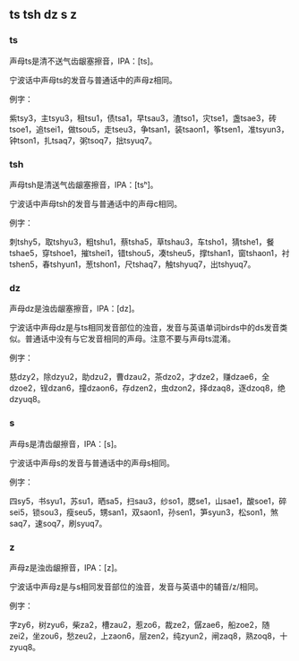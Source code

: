 ## ts tsh dz s z

### ts

声母ts是清不送气齿龈塞擦音，IPA：\[ts\]。

宁波话中声母ts的发音与普通话中的声母z相同。

例字：

紫tsy3，主tsyu3，租tsu1，债tsa1，早tsau3，渣tso1，灾tse1，盏tsae3，砖tsoe1，追tsei1，做tsou5，走tseu3，争tsan1，装tsaon1，筝tsen1，准tsyun3，钟tson1，扎tsaq7，粥tsoq7，拙tsyuq7。

### tsh

声母tsh是清送气齿龈塞擦音，IPA：\[tsʰ\]。

宁波话中声母tsh的发音与普通话中的声母c相同。

例字：

刺tshy5，取tshyu3，粗tshu1，蔡tsha5，草tshau3，车tsho1，猜tshe1，餐tshae5，穿tshoe1，摧tshei1，错tshou5，凑tsheu5，撑tshan1，窗tshaon1，衬tshen5，春tshyun1，葱tshon1，尺tshaq7，触tshyuq7，出tshyuq7。

### dz

声母dz是浊齿龈塞擦音，IPA：\[dz\]。

宁波话中声母dz是与ts相同发音部位的浊音，发音与英语单词birds中的ds发音类似。普通话中没有与它发音相同的声母。注意不要与声母ts混淆。

例字：

慈dzy2，除dzyu2，助dzu2，曹dzau2，茶dzo2，才dze2，赚dzae6，全dzoe2，锃dzan6，撞dzaon6，存dzen2，虫dzon2，择dzaq8，逐dzoq8，绝dzyuq8。

### s

声母s是清齿龈擦音，IPA：\[s\]。

宁波话中声母s的发音与普通话中的声母s相同。

例字：

四sy5，书syu1，苏su1，晒sa5，扫sau3，纱so1，腮se1，山sae1，酸soe1，碎sei5，锁sou3，瘦seu5，甥san1，双saon1，孙sen1，笋syun3，松son1，煞saq7，速soq7，刷syuq7。

### z

声母z是浊齿龈擦音，IPA：\[z\]。

宁波话中声母z是与s相同发音部位的浊音，发音与英语中的辅音/z/相同。

例字：

字zy6，树zyu6，柴za2，槽zau2，惹zo6，裁ze2，僝zae6，船zoe2，随zei2，坐zou6，愁zeu2，上zaon6，层zen2，纯zyun2，闸zaq8，熟zoq8，十zyuq8。